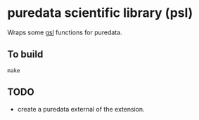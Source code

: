# puredata scientific library (psl)

Wraps some [gsl](https://www.gnu.org/software/gsl/) functions for puredata.

## To build

```
make
```


## TODO

- create a puredata external of the extension.



